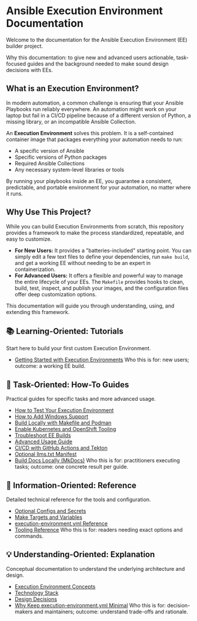 # Ansible Execution Environment Documentation

Welcome to the documentation for the Ansible Execution Environment (EE) builder project.

Why this documentation: to give new and advanced users actionable, task-focused guides and the background needed to make sound design decisions with EEs.

## What is an Execution Environment?

In modern automation, a common challenge is ensuring that your Ansible Playbooks run reliably everywhere. An automation might work on your laptop but fail in a CI/CD pipeline because of a different version of Python, a missing library, or an incompatible Ansible Collection.

An **Execution Environment** solves this problem. It is a self-contained container image that packages everything your automation needs to run:

-   A specific version of Ansible
-   Specific versions of Python packages
-   Required Ansible Collections
-   Any necessary system-level libraries or tools

By running your playbooks inside an EE, you guarantee a consistent, predictable, and portable environment for your automation, no matter where it runs.

## Why Use This Project?

While you can build Execution Environments from scratch, this repository provides a framework to make the process standardized, repeatable, and easy to customize.

-   **For New Users:** It provides a "batteries-included" starting point. You can simply edit a few text files to define your dependencies, run `make build`, and get a working EE without needing to be an expert in containerization.
-   **For Advanced Users:** It offers a flexible and powerful way to manage the entire lifecycle of your EEs. The `Makefile` provides hooks to clean, build, test, inspect, and publish your images, and the configuration files offer deep customization options.

This documentation will guide you through understanding, using, and extending this framework.

## 📚 Learning-Oriented: Tutorials

Start here to build your first custom Execution Environment.
- [Getting Started with Execution Environments](tutorials/getting-started.md)
Who this is for: new users; outcome: a working EE build.

## 🔧 Task-Oriented: How-To Guides

Practical guides for specific tasks and more advanced usage.
- [How to Test Your Execution Environment](how-to/testing-execution-environment.md)
- [How to Add Windows Support](how-to/add-windows-support.md)
- [Build Locally with Makefile and Podman](how-to/build-locally.md)
- [Enable Kubernetes and OpenShift Tooling](how-to/enable-kubernetes-openshift.md)
- [Troubleshoot EE Builds](how-to/troubleshoot-ee-builds.md)
- [Advanced Usage Guide](how-to/advanced-usage.md)
- [CI/CD with GitHub Actions and Tekton](how-to/ci-cd.md)
- [Optional llms.txt Manifest](how-to/llms-txt.md)
- [Build Docs Locally (MkDocs)](how-to/build-docs-locally.md)
Who this is for: practitioners executing tasks; outcome: one concrete result per guide.

## 📖 Information-Oriented: Reference

Detailed technical reference for the tools and configuration.
- [Optional Configs and Secrets](reference/optional-configs-and-secrets.md)
- [Make Targets and Variables](reference/make-targets.md)
- [execution-environment.yml Reference](reference/execution-environment-yaml.md)
- [Tooling Reference](reference/tooling.md)
Who this is for: readers needing exact options and commands.

## 💡 Understanding-Oriented: Explanation

Conceptual documentation to understand the underlying architecture and design.
- [Execution Environment Concepts](explanation/concepts.md)
- [Technology Stack](explanation/technology-stack.md)
- [Design Decisions](explanation/design-decisions.md)
- [Why Keep execution-environment.yml Minimal](explanation/execution-environment-yaml-design.md)
Who this is for: decision-makers and maintainers; outcome: understand trade-offs and rationale.
